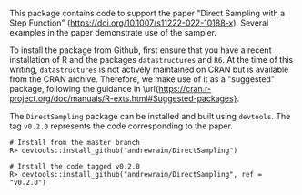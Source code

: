This package contains code to support the paper "Direct Sampling with a Step
Function" (<https://doi.org/10.1007/s11222-022-10188-x>). Several examples
in the paper demonstrate use of the sampler.

To install the package from Github, first ensure that you have a recent
installation of R and the packages `datastructures`  and `R6`. At the time of
this writing, `datastructures` is not actively maintained on CRAN but is
available from the CRAN archive. Therefore, we make use of it as a "suggested"
package, following the guidance in
\url{https://cran.r-project.org/doc/manuals/R-exts.html#Suggested-packages}.

The `DirectSampling` package can be installed and built using `devtools`.
The tag `v0.2.0` represents the code corresponding to the paper. 

```
# Install from the master branch
R> devtools::install_github("andrewraim/DirectSampling")

# Install the code tagged v0.2.0
R> devtools::install_github("andrewraim/DirectSampling", ref = "v0.2.0")
```
